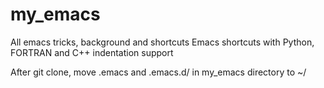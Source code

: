 # my_emacs
All emacs tricks, background and shortcuts 
Emacs shortcuts with Python, FORTRAN and C++ indentation support

After git clone, move .emacs and .emacs.d/ in my_emacs directory to ~/
